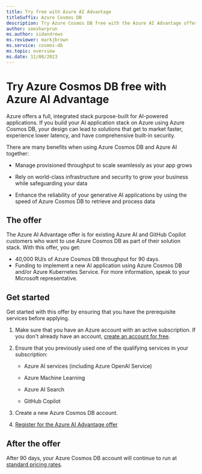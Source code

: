 ```yaml
---
title: Try free with Azure AI Advantage
titleSuffix: Azure Cosmos DB
description: Try Azure Cosmos DB free with the Azure AI Advantage offer. Innovate with a full, integrated stack purpose-built for AI-powered applications.
author: seesharprun
ms.author: sidandrews
ms.reviewer: markjbrown
ms.service: cosmos-db
ms.topic: overview
ms.date: 11/08/2023
---
```


# Try Azure Cosmos DB free with Azure AI Advantage

Azure offers a full, integrated stack purpose-built for AI-powered applications. If you build your AI application stack on Azure using Azure Cosmos DB, your design can lead to solutions that get to market faster, experience lower latency, and have comprehensive built-in security.

There are many benefits when using Azure Cosmos DB and Azure AI together:

- Manage provisioned throughput to scale seamlessly as your app grows

- Rely on world-class infrastructure and security to grow your business while safeguarding your data

- Enhance the reliability of your generative AI applications by using the speed of Azure Cosmos DB to retrieve and process data

## The offer

The Azure AI Advantage offer is for existing Azure AI and GitHub Copilot customers who want to use Azure Cosmos DB as part of their solution stack. With this offer, you get:

- 40,000 RU/s of Azure Cosmos DB throughput for 90 days.
- Funding to implement a new AI application using Azure Cosmos DB and/or Azure Kubernetes Service. For more information, speak to your Microsoft representative.

## Get started

Get started with this offer by ensuring that you have the prerequisite services before applying.

1. Make sure that you have an Azure account with an active subscription. If you don't already have an account, [create an account for free](https://azure.microsoft.com/free).

1. Ensure that you previously used one of the qualifying services in your subscription:

    - Azure AI services (including Azure OpenAI Service)

    - Azure Machine Learning

    - Azure AI Search

    - GitHub Copilot

1. Create a new Azure Cosmos DB account.

1. [Register for the Azure AI Advantage offer](https://aka.ms/AzureAIAdvantageSignupForm)

## After the offer

After 90 days, your Azure Cosmos DB account will continue to run at [standard pricing rates](https://azure.microsoft.com/pricing/details/cosmos-db/).
